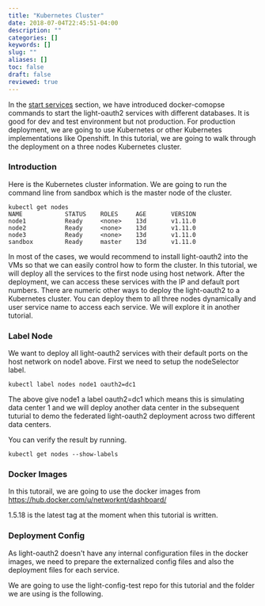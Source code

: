 ```yaml
---
title: "Kubernetes Cluster"
date: 2018-07-04T22:45:51-04:00
description: ""
categories: []
keywords: []
slug: ""
aliases: []
toc: false
draft: false
reviewed: true
---
```


In the [start services][] section, we have introduced docker-comopse commands to start the light-oauth2 services with different databases. It is good for dev and test environment but not production. For production deployment, we are going to use Kubernetes or other Kubernetes implementations like Openshift. In this tutorial, we are going to walk through the deployment on a three nodes Kubernetes cluster. 


### Introduction

Here is the Kubernetes cluster information. We are going to run the command line from sandbox which is the master node of the cluster. 

```
kubectl get nodes
NAME            STATUS    ROLES     AGE       VERSION
node1           Ready     <none>    13d       v1.11.0
node2           Ready     <none>    13d       v1.11.0
node3           Ready     <none>    13d       v1.11.0
sandbox         Ready     master    13d       v1.11.0
```

In most of the cases, we would recommend to install light-oauth2 into the VMs so that we can easily control how to form the cluster. In this tutorial, we will deploy all the services to the first node using host network. After the deployment, we can access these services with the IP and default port numbers. There are numeric other ways to deploy the light-oauth2 to a Kubernetes cluster. You can deploy them to all three nodes dynamically and user service name to access each service. We will explore it in another tutorial. 

### Label Node

We want to deploy all light-oauth2 services with their default ports on the host network on node1 above. First we need to setup the nodeSelector label. 

```
kubectl label nodes node1 oauth2=dc1
```
The above give node1 a label oauth2=dc1 which means this is simulating data center 1 and we will deploy another data center in the subsequent tuturial to demo the federated light-oauth2 deployment across two different data centers. 

You can verify the result by running. 

```
kubectl get nodes --show-labels
```

### Docker Images

In this tutorail, we are going to use the docker images from https://hub.docker.com/u/networknt/dashboard/

1.5.18 is the latest tag at the moment when this tutorial is written. 

### Deployment Config

As light-oauth2 doesn't have any internal configuration files in the docker images, we need to prepare the externalized config files and also the deployment files for each service. 

We are going to use the light-config-test repo for this tutorial and the folder we are using is the following.

```

```


[start services]: /tutorial/oauth/start/
